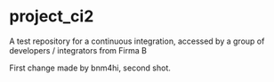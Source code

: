 # project_ci2
A test repository for a continuous integration, accessed by a group of developers / integrators from Firma B

First change made by bnm4hi, second shot.
